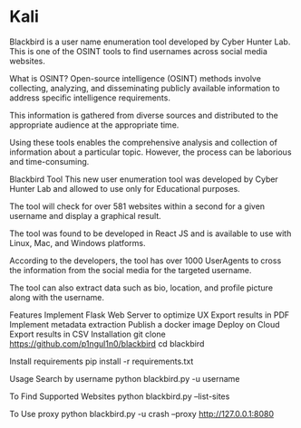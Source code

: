# Kali


Blackbird is a user name enumeration tool developed by Cyber Hunter Lab. This is one of the OSINT tools to find usernames across social media websites.

What is OSINT?
Open-source intelligence (OSINT) methods involve collecting, analyzing, and disseminating publicly available information to address specific intelligence requirements.

This information is gathered from diverse sources and distributed to the appropriate audience at the appropriate time.

Using these tools enables the comprehensive analysis and collection of information about a particular topic. However, the process can be laborious and time-consuming.

Blackbird Tool
This new user enumeration tool was developed by Cyber Hunter Lab and allowed to use only for Educational purposes.

The tool will check for over 581 websites within a second for a given username and display a graphical result.


The tool was found to be developed in React JS and is available to use with Linux, Mac, and Windows platforms.

According to the developers, the tool has over 1000 UserAgents to cross the information from the social media for the targeted username.

The tool can also extract data such as bio, location, and profile picture along with the username.

Features
Implement Flask Web Server to optimize UX
Export results in PDF
Implement metadata extraction
Publish a docker image
Deploy on Cloud
Export results in CSV
Installation
git clone https://github.com/p1ngul1n0/blackbird
cd blackbird

Install requirements
pip install -r requirements.txt

Usage
Search by username
python blackbird.py -u username

To Find Supported Websites
python blackbird.py –list-sites

To Use proxy
python blackbird.py -u crash –proxy http://127.0.0.1:8080
